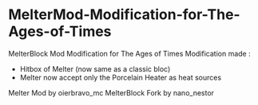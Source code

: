 # MelterMod-Modification-for-The-Ages-of-Times
MelterBlock Mod Modification for The Ages of Times
Modification made :
- Hitbox of Melter (now same as a classic bloc)
- Melter now accept only the Porcelain Heater as heat sources

Melter Mod by oierbravo_mc
MelterBlock Fork by nano_nestor
